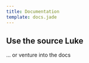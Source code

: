 ```yaml
---
title: Documentation
template: docs.jade
---
```


## Use the source Luke

... or venture into the docs
